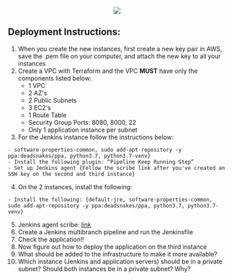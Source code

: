 <p align="center">
<img src="https://github.com/kura-labs-org/kuralabs_deployment_1/blob/main/Kuralogo.png">
</p>

## Deployment Instructions:
1. When you create the new instances, first create a new key pair in AWS, save the .pem file on your computer, and attach the new key to all your instances
2. Create a VPC with Terraform and the VPC **MUST** have only the components listed below:
    - 1 VPC
    - 2 AZ's
    - 2 Public Subnets
    - 3 EC2's
    - 1 Route Table
    - Security Group Ports: 8080, 8000, 22
    - Only 1 application instance per subnet 
3. For the Jenkins instance follow the instructions below:
```
- software-properties-common, sudo add-apt-repository -y ppa:deadsnakes/ppa, python3.7, python3.7-venv}
- Install the following plugin: “Pipeline Keep Running Step”
- Set up Jenkins agent {Follow the scribe link after you've created an SSH key on the second and third instance}
```
4. On the 2 instances, install the following:
```
- Install the following: {default-jre, software-properties-common, sudo add-apt-repository -y ppa:deadsnakes/ppa, python3.7, python3.7-venv}
```
5. Jenkins agent scribe: [link](https://scribehow.com/shared/Step-by-step_Guide_Creating_an_Agent_in_Jenkins__xeyUT01pSAiWXC3qN42q5w)
6. Create a Jenkins multibranch pipeline and run the Jenkinsfile 
7. Check the application!!
8. Now figure out how to deploy the application on the third instance
9. What should be added to the infrastructure to make it more available?
10. Which instance (Jenkins and application servers) should be in a private subnet? Should both instances be in a private subnet? Why?

